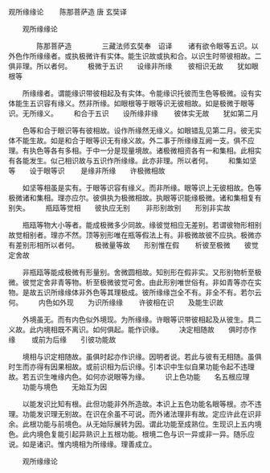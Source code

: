   观所缘缘论
　　陈那菩萨造  唐 玄奘译




　　观所缘缘论

　　　　陈那菩萨造
　　　　三藏法师玄奘奉　诏译
　　诸有欲令眼等五识。以外色作所缘缘者。或执极微许有实体。能生识故或执和合。以识生时带彼相故。二俱非理。所以者何。
　　极微于五识　　设缘非所缘
　　彼相识无故　　犹如眼根等

　　所缘缘者。谓能缘识带彼相起及有实体。令能缘识托彼而生色等极微。设有实体能生五识容有缘义。然非所缘。如眼根等于眼等识无彼相故。如是极微于眼等识。无所缘义。
　　和合于五识　　设所缘非缘
　　彼体实无故　　犹如第二月

　　色等和合于眼识等有彼相故。设作所缘然无缘义。如眼错乱见第二月。彼无实体不能生故。如是和合于眼等识无有缘义故。外二事于所缘缘互阙一支。俱不应理。有执色等各有多相。于中一分是现量境故。诸极微相资各有一和集相。此相实有各能发生。似己相识故与五识作所缘缘。此亦非理。所以者何。
　　和集如坚等　　设于眼等识
　　是缘非所缘　　许极微相故

　　如坚等相虽是实有。于眼等识容有缘义。而非所缘。眼等识上无彼相故。色等极微诸和集相。理亦应尔。彼俱执为极微相故。执眼等识能缘极微。诸和集相复有别失。
　　瓶瓯等觉相　　彼执应无别
　　非形别故别　　形别非实故

　　瓶瓯等物大小等者。能成极微多少同故。缘彼觉相应无差别。若谓彼物形相别故觉相别者。理亦不然。顶等别形唯在瓶等假法上有。非极微故彼不应执。极微亦有差别形相所以者何。
　　极微量等故　　形别惟在假
　　析彼至极微　　彼觉定舍故

　　非瓶瓯等能成极微有形量别。舍微圆相故。知别形在假非实。又形别物析至极微。彼觉定舍非青等物。析至极微彼觉可舍。由此形别唯世俗有。非如青等亦在实物。是故五识所缘缘体非外色等其理极成。彼所缘缘岂全不有。非全不有。若尔云何。
　　内色如外现　　为识所缘缘
　　许彼相在识　　及能生识故

　　外境虽无。而有内色似外境现。为所缘缘。许眼等识带彼相起及从彼生。具二义故。此内境相既不离识。如何俱起。能作识缘。
　　决定相随故　　俱时亦作缘
　　或前为后缘　　引彼功能故

　　境相与识定相随故。虽俱时起亦作识缘。因明者说。若此与彼有无相随。虽俱时生而亦得有因果相故。或前识相为后识缘。引本识中生似自果功能令起不违理故。若五识生唯缘内色。如何亦说眼等为缘。
　　识上色功能　　名五根应理
　　功能与境色　　无始互为因

　　以能发识比知有根。此但功能非外所造故。本识上五色功能名眼等根。亦不违理。功能发识理无别故。在识在余虽不可说。而外诸法理非有故。定应许此在识非余。此根功能与前境色。从无始际展转为因。谓此功能至成熟位。生现识上五内境色。此内境色复能引起异熟识上五根功能。根境二色与识一异或非一异。随乐应说。如是诸识。惟内境相为所缘缘。理善成立。

　　观所缘缘论


